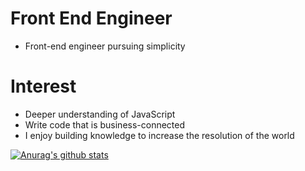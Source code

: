 # Front End Engineer
* Front-end engineer pursuing simplicity

# Interest
* Deeper understanding of JavaScript
* Write code that is business-connected
* I enjoy building knowledge to increase the resolution of the world

[![Anurag's github stats](https://github-readme-stats.vercel.app/api?username=Kim-Heeyeol)](https://github.com/Kim-Heeyeol/github-readme-stats)

<!--
**Kim-Heeyeol/Kim-Heeyeol** is a ✨ _special_ ✨ repository because its `README.md` (this file) appears on your GitHub profile.

Here are some ideas to get you started:

- 🔭 I’m currently working on ...
- 🌱 I’m currently learning ...
- 👯 I’m looking to collaborate on ...
- 🤔 I’m looking for help with ...
- 💬 Ask me about ...
- 📫 How to reach me: ...
- 😄 Pronouns: ...
- ⚡ Fun fact: ...
-->
